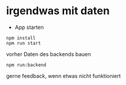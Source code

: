 # irgendwas mit daten

* App starten
```
npm install
npm run start
```

vorher Daten des backends bauen
```
npm run:backend
```

gerne feedback, wenn etwas nicht funktioniert
